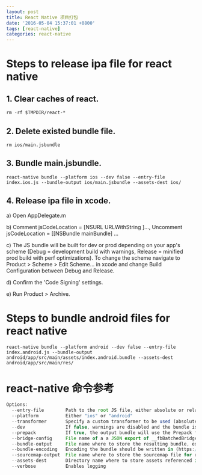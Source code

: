 ```yaml
---
layout: post
title: React Native 项目打包
date: '2016-05-04 15:37:01 +0800'
tags: [react-native]
categories: react-native
---
```


# Steps to release ipa file for react native

## 1\. Clear caches of react.

```shell
rm -rf $TMPDIR/react-*
```

## 2\. Delete existed bundle file.

```shell
rm ios/main.jsbundle
```

## 3\. Bundle main.jsbundle.

```shell
react-native bundle --platform ios --dev false --entry-file index.ios.js --bundle-output ios/main.jsbundle --assets-dest ios/
```

## 4\. Release ipa file in xcode.

a) Open AppDelegate.m

b) Comment jsCodeLocation = [NSURL URLWithString ]..., Uncomment jsCodeLocation = [[NSBundle mainBundle] ...

c) The JS bundle will be built for dev or prod depending on your app's scheme (Debug = development build with warnings, Release = minified prod build with perf optimizations). To change the scheme navigate to Product > Scheme > Edit Scheme... in xcode and change Build Configuration between Debug and Release.

d) Confirm the 'Code Signing' settings.

e) Run Product > Archive.

# Steps to bundle android files for react native

```shell
react-native bundle --platform android --dev false --entry-file index.android.js --bundle-output android/app/src/main/assets/index.android.bundle --assets-dest android/app/src/main/res/
```

# react-native 命令参考

```javascript
Options:
  --entry-file        Path to the root JS file, either absolute or relative to JS root                                   [required]
  --platform          Either "ios" or "android"                                                                        
  --transformer       Specify a custom transformer to be used (absolute path)                                            [default: "./node_modules/react-native/packager/transformer.js"]
  --dev               If false, warnings are disabled and the bundle is minified                                         [default: true]
  --prepack           If true, the output bundle will use the Prepack format.                                            [default: false]
  --bridge-config     File name of a a JSON export of __fbBatchedBridgeConfig. Used by Prepack. Ex. ./bridgeconfig.json
  --bundle-output     File name where to store the resulting bundle, ex. /tmp/groups.bundle                              [required]
  --bundle-encoding   Encoding the bundle should be written in (https://nodejs.org/api/buffer.html#buffer_buffer).       [default: "utf8"]
  --sourcemap-output  File name where to store the sourcemap file for resulting bundle, ex. /tmp/groups.map            
  --assets-dest       Directory name where to store assets referenced in the bundle                                    
  --verbose           Enables logging                                                                                    [default: false]
```
